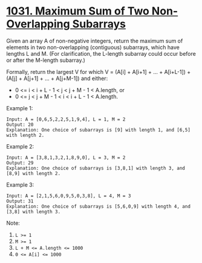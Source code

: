 # [1031. Maximum Sum of Two Non-Overlapping Subarrays](https://leetcode.com/problems/maximum-sum-of-two-non-overlapping-subarrays/)

Given an array A of non-negative integers, return the maximum sum of elements in two non-overlapping (contiguous) subarrays, which have lengths L and M.  (For clarification, the L-length subarray could occur before or after the M-length subarray.)

Formally, return the largest V for which V = (A[i] + A[i+1] + ... + A[i+L-1]) + (A[j] + A[j+1] + ... + A[j+M-1]) and either:

- 0 <= i < i + L - 1 < j < j + M - 1 < A.length, or
- 0 <= j < j + M - 1 < i < i + L - 1 < A.length.

Example 1:

```text
Input: A = [0,6,5,2,2,5,1,9,4], L = 1, M = 2
Output: 20
Explanation: One choice of subarrays is [9] with length 1, and [6,5] with length 2.
```

Example 2:

```text
Input: A = [3,8,1,3,2,1,8,9,0], L = 3, M = 2
Output: 29
Explanation: One choice of subarrays is [3,8,1] with length 3, and [8,9] with length 2.
```

Example 3:

```text
Input: A = [2,1,5,6,0,9,5,0,3,8], L = 4, M = 3
Output: 31
Explanation: One choice of subarrays is [5,6,0,9] with length 4, and [3,8] with length 3.
```

Note:

1. `L >= 1`
1. `M >= 1`
1. `L + M <= A.length <= 1000`
1. `0 <= A[i] <= 1000`
